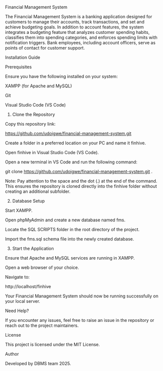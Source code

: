 Financial Management System

The Financial Management System is a banking application designed for customers to manage their accounts, track transactions, and set and achieve budgeting goals. In addition to account features, the system integrates a budgeting feature that analyzes customer spending habits, classifies them into spending categories, and enforces spending limits with notification triggers. Bank employees, including account officers, serve as points of contact for customer support.

Installation Guide

Prerequisites

Ensure you have the following installed on your system:

XAMPP (for Apache and MySQL)

Git

Visual Studio Code (VS Code)

1. Clone the Repository

Copy this repository link:

https://github.com/udoigwe/financial-management-system.git

Create a folder in a preferred location on your PC and name it finhive.

Open finhive in Visual Studio Code (VS Code).

Open a new terminal in VS Code and run the following command:

git clone https://github.com/udoigwe/financial-management-system.git .

Note: Pay attention to the space and the dot (.) at the end of the command. This ensures the repository is cloned directly into the finhive folder without creating an additional subfolder.

2. Database Setup

Start XAMPP.

Open phpMyAdmin and create a new database named fms.

Locate the SQL SCRIPTS folder in the root directory of the project.

Import the fms.sql schema file into the newly created database.

3. Start the Application

Ensure that Apache and MySQL services are running in XAMPP.

Open a web browser of your choice.

Navigate to:

http://localhost/finhive

Your Financial Management System should now be running successfully on your local server.

Need Help?

If you encounter any issues, feel free to raise an issue in the repository or reach out to the project maintainers.

License

This project is licensed under the MIT License.

Author

Developed by DBMS team 2025.
